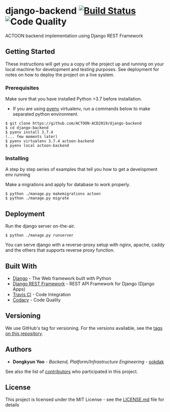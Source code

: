 # django-backend [![Build Status](https://travis-ci.com/ACTOON-ACD2019/backend_django.svg?branch=master)](https://travis-ci.com/ACTOON-ACD2019/backend_django.svg?branch=master) ![Code Quality](https://api.codacy.com/project/badge/Grade/142bd1ee8c7a4ea08a83696bb1c8d692?isInternal=true)

ACTOON backend implementation using Django REST Framework

## Getting Started

These instructions will get you a copy of the project up and running on your local machine for development and testing purposes. See deployment for notes on how to deploy the project on a live system.

### Prerequisites

Make sure that you have installed Python >3.7 before installation.

- If you are using [pyenv](https://github.com/pyenv/pyenv) virtualenv, run a commands below to make separated python environment.
```
$ git clone https://github.com/ACTOON-ACD2019/django-backend
$ cd django-backend
$ pyenv install 3.7.4
(... few moments later)
$ pyenv virtualenv 3.7.4 actoon-backend
$ pyenv local actoon-backend
```

### Installing

A step by step series of examples that tell you how to get a development env running

Make a migrations and apply for database to work properly.

```
$ python ./manage.py makemigrations actoon
$ python ./manage.py migrate
```


## Deployment

Run the django server on-the-air.


```
$ python ./manage.py runserver
```

You can serve django with a reverse-proxy setup with nginx, apache, caddy and the others that supports reverse proxy function.

## Built With

* [Django](https://www.djangoproject.com/) - The Web framework built with Python
* [Django REST Framework](https://www.django-rest-framework.org/) - REST API Framework for Django (Django Apps)
* [Travis CI](https://travisci.com/) - Code Integration
* [Codacy](https://codacy.com) - Code Quality

## Versioning

We use GitHub's tag for versioning. For the versions available, see the [tags on this repository](https://github.com/ACTOON-ACD2019/backend_django/tags). 

## Authors

* **Dongkyun Yoo** - *Backend, Platform/Infrastructure Engineering* - [sokdak](https://github.com/k3nuku)

See also the list of [contributors](https://github.com/ACTOON-ACD2019/backend_django/contributors) who participated in this project.

## License

This project is licensed under the MIT License - see the [LICENSE.md](LICENSE.md) file for details

